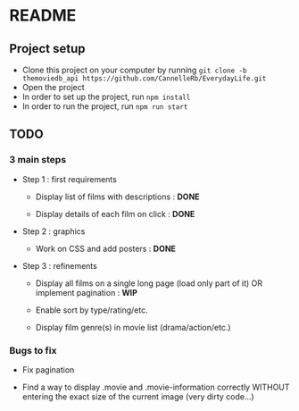 # README

## Project setup
* Clone this project on your computer by running `git clone -b themoviedb_api https://github.com/CannelleRb/EverydayLife.git`
* Open the project
* In order to set up the project, run `npm install`
* In order to run the project, run `npm run start`


## TODO
    
### 3 main steps

* Step 1 : first requirements
    * Display list of films with descriptions : **DONE**

    * Display details of each film on click : **DONE**
 
* Step 2 : graphics
    * Work on CSS and add posters : **DONE**

* Step 3 : refinements
    * Display all films on a single long page (load only part of it) OR implement pagination : **WIP**

    * Enable sort by type/rating/etc.

    * Display film genre(s) in movie list (drama/action/etc.)

### Bugs to fix
* Fix pagination

* Find a way to display .movie and .movie-information correctly WITHOUT entering the exact size of the current image (very dirty code...)